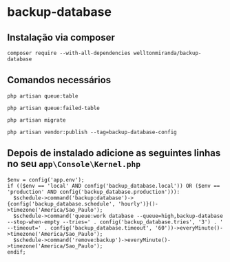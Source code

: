 # backup-database
## Instalação via composer
~~~
composer require --with-all-dependencies welltonmiranda/backup-database
~~~
## Comandos necessários
~~~
php artisan queue:table
~~~
~~~
php artisan queue:failed-table
~~~
~~~
php artisan migrate
~~~
~~~
php artisan vendor:publish --tag=backup-database-config
~~~
## Depois de instalado adicione as seguintes linhas no seu <code>app\Console\Kernel.php</code>
~~~
$env = config('app.env');
if (($env == 'local' AND config('backup_database.local')) OR ($env == 'production' AND config('backup_database.production'))):
  $schedule->command('backup:database')->{config('backup_database.schedule', 'hourly')}()->timezone('America/Sao_Paulo');
  $schedule->command('queue:work database --queue=high,backup-database --stop-when-empty --tries=' . config('backup_database.tries', '3') . ' --timeout=' . config('backup_database.timeout', '60'))->everyMinute()->timezone('America/Sao_Paulo');
  $schedule->command('remove:backup')->everyMinute()->timezone('America/Sao_Paulo');
endif;

